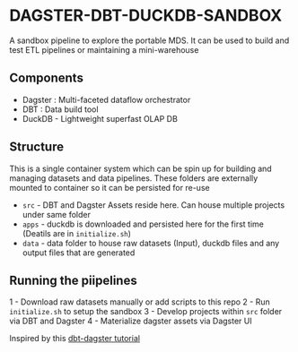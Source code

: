 # DAGSTER-DBT-DUCKDB-SANDBOX

A sandbox pipeline to explore the portable MDS. It can be used to build and test ETL pipelines or maintaining a mini-warehouse

## Components

- Dagster : Multi-faceted dataflow orchestrator
- DBT : Data build tool
- DuckDB - Lightweight superfast OLAP DB

## Structure

This is a single container system which can be spin up for building and managing datasets and data pipelines.
These folders are externally mounted to container so it can be persisted for re-use

- `src` - DBT and Dagster Assets reside here. Can house multiple projects under same folder
- `apps` - duckdb is downloaded and persisted here for the first time (Deatils are in `initialize.sh`)
- `data` - data folder to house raw datasets (Input), duckdb files and any output files that are generated

## Running the piipelines

1 - Download raw datasets manually or add scripts to this repo
2 - Run `initialize.sh` to setup the sandbox
3 - Develop projects within `src` folder via DBT and Dagster
4 - Materialize dagster assets via Dagster UI

Inspired by this [dbt-dagster tutorial](https://docs.dagster.io/integrations/dbt/using-dbt-with-dagster)